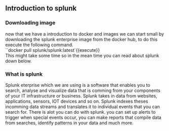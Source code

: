 ## Introduction to splunk
### Downloading image
now that we have a introduction to docker and images we can start small by downloading the splunk enterprise image from the docker hub, to do this execute the following command.  
``docker pull splunk/splunk:latest`{{execute}}  
This might take some time so in the mean time you can read about splunk down below.

### What is splunk
Splunk eterprise which we are using is a software that enables you to search, analyse and visualize data that is comming from your components of your IT infrastructure or business. Splunk takes in data from websites, applications, sensors, IOT devices and so on. Splunk indexes theses incomming data streams and translates it to individual events that you can search for.
There is alot you can do with splunk. you can set up alerts to trigger when special events occur, you can make reports that compile data from searches, identify patterns in your data and much more. 


